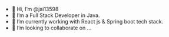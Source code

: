 - 👋 Hi, I’m @jai13598
- 👀 I’m a Full Stack Developer in Java.
- 🌱 I’m currently working with React js & Spring boot tech stack.
- 💞️ I’m looking to collaborate on ...


<!---
jai13598/jai13598 is a ✨ special ✨ repository because its `README.md` (this file) appears on your GitHub profile.
You can click the Preview link to take a look at your changes.
--->
